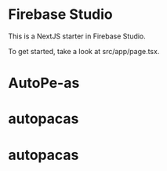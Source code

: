 
# Firebase Studio

This is a NextJS starter in Firebase Studio.

To get started, take a look at src/app/page.tsx.
# AutoPe-as
# autopacas
# autopacas
